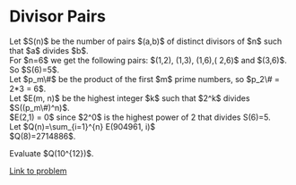 # Divisor Pairs

<p>
Let $S(n)$ be the number of pairs $(a,b)$ of distinct divisors of $n$ such that $a$ divides $b$.<br />
For $n=6$ we get the following pairs: $(1,2), (1,3), (1,6),( 2,6)$ and $(3,6)$. So $S(6)=5$.<br />
Let $p_m\#$ be the product of the first $m$ prime numbers,  so $p_2\# = 2*3 = 6$.<br />
Let $E(m, n)$ be the highest integer $k$ such that $2^k$ divides $S((p_m\#)^n)$.<br />
$E(2,1) = 0$ since $2^0$ is the highest power of 2 that divides S(6)=5.<br />
Let $Q(n)=\sum_{i=1}^{n} E(904961, i)$<br />
$Q(8)=2714886$.
</p>
<p>
Evaluate $Q(10^{12})$. 
</p>

[Link to problem](https://projecteuler.net/problem=561)
